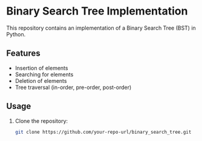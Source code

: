 # Binary Search Tree Implementation

This repository contains an implementation of a Binary Search Tree (BST) in Python. 

## Features
- Insertion of elements
- Searching for elements
- Deletion of elements
- Tree traversal (in-order, pre-order, post-order)

## Usage
1. Clone the repository:
   ```bash
   git clone https://github.com/your-repo-url/binary_search_tree.git
